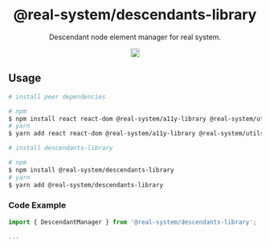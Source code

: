 <h1 align="center">@real-system/descendants-library</h1>
<p align="center">Descendant node element manager for real system.</p>
<p align="center">
<a href="https://www.npmjs.com/package/@real-system/descendants-library"><img src="https://badgen.net/npm/v/@real-system/descendants-library?label=&icon=npm&color=blue" alt="npm version" height="18"/></a>
</p>

## Usage

```bash
# install peer dependencies

# npm
$ npm install react react-dom @real-system/a11y-library @real-system/utils-library
# yarn
$ yarn add react react-dom @real-system/a11y-library @real-system/utils-library

# install descendants-library

# npm
$ npm install @real-system/descendants-library
# yarn
$ yarn add @real-system/descendants-library
```

### Code Example

```typescript
import { DescendantManager } from '@real-system/descendants-library';

...

```
